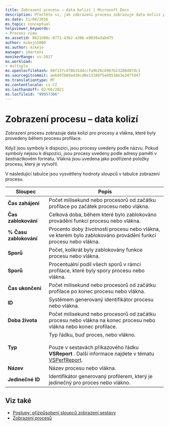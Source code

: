 ```yaml
---
title: Zobrazení procesu – data kolizí | Microsoft Docs
description: Přečtěte si, jak zobrazení procesu zobrazuje data kolizí pro procesy a vlákna, které byly provedeny během procesu profilace.
ms.date: 11/04/2016
ms.topic: conceptual
helpviewer_keywords:
- Process view
ms.assetid: 8821d98c-0771-43b2-a38b-e9039a3abd75
author: mikejo5000
ms.author: mikejo
manager: jmartens
monikerRange: vs-2017
ms.workload:
- multiple
ms.openlocfilehash: 60f137c470b31ddccfa9b26cb907b13288d07dc1
ms.sourcegitcommit: ae6d47b09a439cd0e13180f5e89510e3e347fd47
ms.translationtype: MT
ms.contentlocale: cs-CZ
ms.lasthandoff: 02/08/2021
ms.locfileid: "99957306"
---
```

# <a name="process-view---contention-data"></a>Zobrazení procesu – data kolizí
Zobrazení procesu zobrazuje data kolizí pro procesy a vlákna, které byly provedeny během procesu profilace.

 Když jsou symboly k dispozici, jsou procesy uvedeny podle názvu. Pokud symboly nejsou k dispozici, jsou procesy uvedeny podle adresy paměti v šestnáctkovém formátu. Vlákna jsou uvedena jako podřízené položky procesu, který je vytvořil.

 V následující tabulce jsou vysvětleny hodnoty sloupců v tabulce zobrazení procesu.

|Sloupec|Popis|
|------------|-----------------|
|**Čas zahájení**|Počet milisekund nebo procesorů od začátku profilace po začátek procesu nebo vlákna.|
|**Čas zablokování**|Celková doba, během které bylo zablokováno provádění funkcí procesu nebo vlákna.|
|**% Času zablokování**|Procento doby životnosti procesu nebo vlákna, ve kterém bylo zablokováno provádění funkcí procesu nebo vlákna.|
|**Sporů**|Počet, kolikrát byly zablokovány funkce procesu nebo vlákna.|
|**Sporů**|Procentuální podíl všech sporů v rámci profilace, které byly spory procesu nebo vlákna.|
|**Čas ukončení**|Počet milisekund nebo procesorů od začátku profilace po konec procesu nebo vlákna.|
|**ID**|Systémem generovaný identifikátor procesu nebo vlákna.|
|**Doba života**|Počet milisekund nebo procesorů od začátku procesu nebo vlákna na konec procesu nebo vlákna nebo konec profilace.|
|**Typ**|Typ řádku, buď proces, nebo vlákno.<br /><br /> Pouze v sestavách příkazového řádku **VSReport** . Další informace najdete v tématu [VSPerfReport](../profiling/vsperfreport.md).|
|**Název**|Název procesu nebo vlákna.|
|**Jedinečné ID**|Identifikátor generovaný profilerem, který je jedinečný pro proces nebo vlákno.|

## <a name="see-also"></a>Viz také
- [Postupy: přizpůsobení sloupců zobrazení sestavy](../profiling/how-to-customize-report-view-columns.md)
- [Zobrazení procesů](../profiling/process-view.md)
